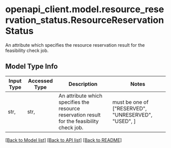 # openapi_client.model.resource_reservation_status.ResourceReservationStatus

An attribute which specifies the resource reservation result for the feasibility check job.

## Model Type Info
Input Type | Accessed Type | Description | Notes
------------ | ------------- | ------------- | -------------
str,  | str,  | An attribute which specifies the resource reservation result for the feasibility check job. | must be one of ["RESERVED", "UNRESERVED", "USED", ] 

[[Back to Model list]](../../README.md#documentation-for-models) [[Back to API list]](../../README.md#documentation-for-api-endpoints) [[Back to README]](../../README.md)

